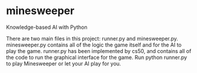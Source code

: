 # minesweeper
Knowledge-based AI with Python

There are two main files in this project: runner.py and minesweeper.py. 
minesweeper.py contains all of the logic the game itself and for the AI to play the game. 
runner.py has been implemented by cs50, and contains all of the code to run the graphical interface for the game. 
Run python runner.py to play Minesweeper or let your AI play for you.
